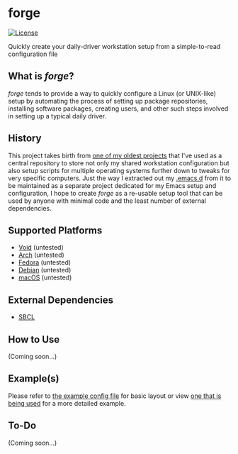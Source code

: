 # forge

[![License](https://img.shields.io/github/license/myTerminal/forge.svg)](https://opensource.org/licenses/MIT)

Quickly create your daily-driver workstation setup from a simple-to-read configuration file

## What is *forge*?

*forge* tends to provide a way to quickly configure a Linux (or UNIX-like) setup by automating the process of setting up package repositories, installing software packages, creating users, and other such steps involved in setting up a typical daily driver.

## History

This project takes birth from [one of my oldest projects](https://github.com/myTerminal/dotfiles) that I've used as a central repository to store not only my shared workstation configuration but also setup scripts for multiple operating systems further down to tweaks for very specific computers. Just the way I extracted out my [.emacs.d](https://github.com/myTerminal/.emacs.d) from it to be maintained as a separate project dedicated for my Emacs setup and configuration, I hope to create *forge* as a re-usable setup tool that can be used by anyone with minimal code and the least number of external dependencies.

## Supported Platforms

- [Void](https://voidlinux.org) (untested)
- [Arch](https://archlinux.org) (untested)
- [Fedora](https://getfedora.org) (untested)
- [Debian](https://www.debian.org) (untested)
- [macOS](https://www.apple.com/macos) (untested)

## External Dependencies

- [SBCL](http://www.sbcl.org)

## How to Use

(Coming soon...)

## Example(s)

Please refer to [the example config file](example/forge-config.lisp) for basic layout or view [one that is being used](https://github.com/myTerminal/dotfiles/blob/master/.setup/forge-config.lisp) for a more detailed example.

## To-Do

(Coming soon...)
